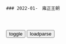```tip
### 2022-01-　雍正王朝
```

<table id="tbc" style="white-space:pre-wrap">
</table>
<button onclick="toggleb()">toggle</button>
<button onclick="loadparse()">loadparse</button>
<br>
<!-- 🌸<br>🍅-　-🍑<hr>🍀 -->
<pre>
<textarea rows="30" cols="100" style="display: none" id="tar">

年羹尧为什么要杀孙嘉诚？被八爷策反，对雍正亮剑
https://mbd.baidu.com/newspage/data/videolanding?nid=sv_13867495523774951850&sourceFrom=rec

<font size="1" style="color:#DCDCDC">2022-05-17</font>

雍正：老八还想私夺兵权？怎料将领只听命于雍正十三爷的，好看了
https://mbd.baidu.com/newspage/data/videolanding?nid=sv_10910108641876590565&sourceFrom=pc_feedlist

<font size="1" style="color:#DCDCDC">2022-05-16</font>

雍正王朝：十三爷收拾任伯安这段，堪称全剧亮点之一，太精彩了
https://mbd.baidu.com/newspage/data/videolanding?nid=sv_155823302632133861&sourceFrom=pc_feedlist

知府是个什么鸟g，永定河里的王八都比你这一色的人少的多了。

高楼广厦，锦衣玉食，养小妾，喝花酒，赏妓女，眼瞅着这么多小m百x饿死，你眉眼眨都不眨一下。

<font size="1" style="color:#DCDCDC">2022-05-16</font>

<font size="2"><b>
雍正王朝：四爷无意碰倒端来的奶茶，顿时突感不妙：要出事,影视,历史片,好看视频</b></font><br>
https://haokan.baidu.com/v?vid=16009191464945120535&sfrom=baidu-feed

不想砍头的就跟着我走，把那些闹事的生员给我抓起来。

揣着梦想奔生活
所以你可以去看小说。。最后李卫搬了一个孔子他爹的排位出来。。

<font size="1" style="color:#DCDCDC"><b>2022/1/24 上午10:29:52</b></font><br>

雍正王朝：康熙为什么要废太子而立雍正？明眼人看完就懂了！精辟
https://mbd.baidu.com/newspage/data/videolanding?nid=sv_6194344074517631148&sourceFrom=pc_feedlist

<font size="1" style="color:#DCDCDC">2022-05-13</font>

雍正王朝：年羹尧不能信，四爷听取邬思道建议，纳秋月为侧福晋！
https://mbd.baidu.com/newspage/data/videolanding?nid=sv_2723353246821637145&sourceFrom=pc_feedlist

北j这么乱，
惹出事来谁来保你？
就连我也是不敢多说一句，乱走一步路。

<font size="1" style="color:#DCDCDC">2022-05-13</font>

雍正王朝：忠臣怒骂年羹尧，句句在理，雍正的脸都要挂不住了
https://mbd.baidu.com/newspage/data/videolanding?nid=sv_4780902825053678098&sourceFrom=pc_feedlist

<font size="1" style="color:#DCDCDC">2022-05-10</font>

雍正：雍正和年羹尧孙嘉诚这段对话！能听懂的几乎都是人精！
https://mbd.baidu.com/newspage/data/videolanding?nid=sv_5659851857950622447&sourceFrom=pc_feedlist

军令孙某是不会犯的，脾气也是改不了了。只要按照朝廷的制度办事，年大将军又何必讲什么情面？

<font size="1" style="color:#DCDCDC">2022-05-10</font>

雍正赐死弘时，老三这才知道错了，大骂八叔阿其那
https://mbd.baidu.com/newspage/data/videolanding?nid=sv_16922114338037662087&sourceFrom=rec

<font size="1" style="color:#DCDCDC">2022-05-09</font>

雍正王朝：什么是中庸？雍正这段诠释太完美了，说的群臣无言以对
https://mbd.baidu.com/newspage/data/videolanding?nid=sv_11455045480106974043&sourceFrom=pc_feedlist

<font size="1" style="color:#DCDCDC">2022-05-07</font>

雍正王朝：康熙知道自己大限已到！两道密旨控制隆科多，老八必死
https://mbd.baidu.com/newspage/data/videolanding?nid=sv_17370319111987462936&sourceFrom=rec

戒严了，戒严了。都回家去，快点。戒严了，各家各户上门熄灯。戒严了，各家各户上门熄灯。

<font size="1" style="color:#DCDCDC">2022-05-06</font>

王朝：雍正对十三爷真好，自己各种省，却给十三爷盖了个院子
https://mbd.baidu.com/newspage/data/videolanding?nid=sv_7177689838604408969&sourceFrom=pc_feedlist

该死，各旗都瞒着朕，直隶总督衙门也不奏报。
　其实这事，他们从心眼里不同意这样做，就睁一只眼闭一只眼，这样正好也随了他们的心愿。

<font size="1" style="color:#DCDCDC">2022-05-06</font>

雍正王朝：老八给康熙下套，却被康熙识破：跟老子玩你还嫩了点
https://mbd.baidu.com/newspage/data/videolanding?nid=sv_4074855014800393200&sourceFrom=pc_feedlist

鬼话说多了，信的人也就多了。信的人一多，这鬼话也就变成神话了。

<font size="1" style="color:#DCDCDC">2022-05-06</font>

雍正：全剧最为神秘的人，比邬思道更厉害，算的卦从未出错
https://mbd.baidu.com/newspage/data/videolanding?nid=sv_12576497300639714089&sourceFrom=pc_feedlist

事前没有一个人出来说话，案子发了都一窝蜂地上折子，事后诸葛亮。表面上都是冲诺敏的，暗地里都是冲着朕来的。a龖龖囗

<font size="1" style="color:#DCDCDC">2022-05-05</font>

雍正：贪g一个比一个横，竟当众怒斥雍正，十三爷当场发飙教做人
https://mbd.baidu.com/newspage/data/videolanding?nid=sv_8862366683720523384&sourceFrom=rec

四贝勒训诲乃至公至正之理，谁敢说不对？
　敢不敢说是一回事，愿不愿做又是另一回事。

<font size="1" style="color:#DCDCDC">2022-04-29</font>

王朝：难怪八爷d会输给雍正，来瞧瞧两边的军师！差距实在大
https://mbd.baidu.com/newspage/data/videolanding?nid=sv_5445734199238841424&sourceFrom=pc_feedlist

看来一场大的风波是免不了了，你们听我一句话，最近哪也不要去，什么也别说。

这一次竟出现了大清g建g七十年以来，最骇人听闻的y案。

<font size="1" style="color:#DCDCDC">2022-04-29</font>

雍正王朝：十三爷操刀夺兵q，这段实在经典，我看了不下60遍！
https://mbd.baidu.com/newspage/data/videolanding?nid=sv_18083837653773493528&sourceFrom=pc_feedlist

小王上次同大将军说的，军马火炮望大将军惠赐。
　以后再说吧。
这几个姑娘还瞧得上吗？如果大将军喜欢，就把她们都带回去如何？
　一千匹骏马，二十门火炮，明天我就派人给你送来。

<font size="1" style="color:#DCDCDC">2022-04-29</font>

雍正：十四刚到门口，就接到了圣旨，十四耍脾气不接旨
https://mbd.baidu.com/newspage/data/videolanding?nid=sv_5294410099656555585&sourceFrom=rec

<font size="1" style="color:#DCDCDC">2022-04-11</font>

雍正：不愧是冷面王！雍正刚继位就抄了十九名京官的家，就地革职
https://mbd.baidu.com/newspage/data/videolanding?nid=sv_13409632261207889520&sourceFrom=pc_feedlist

上一次皇上交办追查亏空，查抄十九名jg财产的事情，臣易经知会顺天府和步军统领衙门，防着他们转移财产。

只放着他们自s，不怕他倾家荡产。

<font size="1" style="color:#DCDCDC">2022-04-11</font>

雍正：老十四以为皇位稳了，竟敢给图里琛脸色，怎料皇位是雍正的,影视,历史片,好看视频
https://haokan.baidu.com/v?vid=16267890146503737356&sfrom=baidu-feed

我不是鬼，不过任人和鬼比起来，还是人可怕些。

去年山西遭了灾，可康熙皇上已经下了明诏，免去山西全年的钱粮，怎么还会有g府加收赋税的事？

山西的藩库亏空了很多库银，当g的急了，就不顾老百姓的死活。

这世上，恐怕已经没有多少好人了。

<font size="1" style="color:#DCDCDC">2022-03-28</font>

雍正唯一一次批斗李卫，打心底却是高兴的，李卫这套路厉害,影视,历史片,好看视频
https://haokan.baidu.com/v?vid=18195258660587225064&sfrom=baidu-feed

m间已经流传很久了，只不过没人敢奏给主子而已。

<font size="1" style="color:#DCDCDC">2022-03-22</font>

雍正：太子造反是有人陷害，康熙这才领悟，立马配合衡臣飙戏,影视,历史片,好看视频
https://haokan.baidu.com/v?vid=3727198046110379231&sfrom=baidu-feed

像你这般无情无义，飞扬浮躁，q利薰心的蠢猪居然也想当太子。

此时欲说，恐有拨弄是非之嫌。倘若不说，又有期满君父之罪。

<font size="1" style="color:#DCDCDC">2022-03-18</font>

<font size="2"><b>
雍正被称为“抄家皇帝”，老十三怎么会成“常务副皇帝”</b></font><br>
https://baijiahao.baidu.com/s?id=1722314626889332794&wfr=spider&for=pc

<font size="1" style="color:#DCDCDC"><b>2022/2/3 下午11:56:18</b></font><br>

<font size="2"><b>
雍正：四爷此去凶多吉少，不料康熙早有后手，派张五哥保驾护航,影视,历史片,好看视频</b></font><br>
https://haokan.baidu.com/v?vid=2962521020049733101&sfrom=baidu-feed

八阿哥胤祀处处学朕，可他处处学得不像。
即便他的宽仁是真的，也只会把我大清江山，彻底毁坏。

十四阿哥嘛，这些年整兵经武很见成效，可是他胆子过大而胸襟狭小，用于治兵尚需谨慎得当，用于治锅则必然坏事。

阿其那塞斯黑

<font size="1" style="color:#DCDCDC"><b>2022/2/3 下午11:49:02</b></font><br>

雍正：康熙和张廷玉之间的神仙级对话，你听懂了吗,影视,历史片,好看视频
https://haokan.baidu.com/v?vid=16231845595131998648&sfrom=baidu-feed

就是让你认真领会朕得心思，然后用你的嘴将朕所不能言，朕所不能说得事说出来，做出来。

和贤明得胤禩相比，行事坦荡得胤祥明显不是对手。

在康熙皇帝和张廷玉之间的整个谈话过程中，也就是这10个字是真正的表面意思。

乃是一人之下万人之上的gj二把手。

康熙皇帝肯定不愿意揣着明白装糊涂，更不愿意被人当成可以随意愚弄，操k的对象。

对于l导真实玉兔的领会和揣度，是考验职场人职场智慧的重要组成部分。

彼此之间如此信任，如此心意相通的俊臣之间为何不能坦诚相见，直接了当地将疑问提出来？这正是雍正王朝的魅力所在，也正是自古以来g场的日常形态，更是考验和彰显z治智慧的基本组成。

这就像传统的送礼文化，明明送和收的两方都清楚对方的目的，可偏偏就不把那层窗户纸捅破一样。不言而喻，暗自领会才是职场的魅力所在，才是区分职场人智慧高低的所在。

l导之所以成为l导。就是因为七分于腹中，三分才表明的职场智慧完美表现。这几乎成为了l导的基本素质。而且，一个不容易被猜透，不容易被一眼看穿的l导才是神秘，内敛，深谋远虑的，才是更容易被人信服乃至臣服的l导。

反以为荣。

<font size="1" style="color:#DCDCDC">2022-03-13</font>

雍正：邬思道太精明了，巧用计谋拿钱逃生，脱离雍正控制隐居,影视,历史片,好看视频
https://haokan.baidu.com/v?vid=3483092195981668614&sfrom=baidu-feed

可疑之利不可收，得之易时失之易。

什么八品四品，g是人做的，不是人就不能做g。

<font size="1" style="color:#DCDCDC">2022-03-12</font>

雍正：隆科多摊牌雍正：弘时幕后主使，雍正感觉不对立马安排
https://mbd.baidu.com/newspage/data/videolanding?nid=sv_13377859294584771257&sourceFrom=pc_feedlist

<font size="1" style="color:#DCDCDC">2022-05-06</font>

雍正王朝：奴才给图里琛请安，怎料后面还有个雍正，这下有得看了,影视,历史片,好看视频
https://haokan.baidu.com/v?vid=8147946881069358776&sfrom=baidu-feed

抄家和就是通s，这是在嘲笑朝廷抄家，抄得干干净净的。

皇上光风霁月之心，哪知道这般鬼蜮伎俩。

除死无大祸。奴才都是要死的人了，还有什么不敢说的。

<font size="1" style="color:#DCDCDC">2022-03-09</font>

rm的名义：先批李达康，再批高育良，沙书记的政治水平真高,影视,犯罪片,好看视频
https://haokan.baidu.com/v?vid=15675941221754707378&sfrom=baidu-feed

看什么，他能有什么病，装疯卖傻呗。

局限性加上只唯上不唯实，就让我犯了一个历史性的错误。

<font size="1" style="color:#DCDCDC">2022-03-07</font>

雍正：当面笑面虎，背后捅刀子，小棉袄图里琛才是个危险分子,影视,历史片,好看视频
https://haokan.baidu.com/v?vid=2427605533242830300&sfrom=baidu-feed

这是一个老g僚的狡猾之处，事情未明了之前绝不出头，免得出现反转引火烧身。

奴才失职，奴才有罪。御林军，都让隆中堂调来的步兵统领衙门的人，换防了。

御林军是保障皇上安全的最后一道防线，而步军统领衙门负责外围安全。现在出现了步军统领衙门，替换御林军的重大事件，雍正竟然毫不知情。

隆科多
不但是越q，更有谋反的嫌疑。图里琛一定知道事态的严重性，但是他却选择了隐瞒。
御前侍卫被替换了，图里琛却安然无恙，行动自由。

<font size="1" style="color:#DCDCDC">2022-03-07</font>

rm的名义：听完自己被查出只有12万存款，注意赵德h表情变化,影视,犯罪片,好看视频
https://haokan.baidu.com/v?vid=10179528360025166475&sfrom=baidu-feed

打铁还得自身硬。d和rm能把这样的重任交给我，你说我能辜负d和rm吗？不能！正因为我这个人原则性很强，所以才会经常遭到这样的中伤，习惯了。

不会是我们真搞错了吧，这查到廉z劳模家了。

<font size="1" style="color:#DCDCDC">2022-03-07</font>

雍正：张廷玉全盘托出，没想到雍正大喜给李卫升官，任两江总督！,影视,历史片,好看视频
https://haokan.baidu.com/v?vid=2314821014389788333&sfrom=baidu-feed

g库盈m仓减，赋税增而人心失。

<font size="1" style="color:#DCDCDC">2022-02-28</font>

雍正王朝：“大清要亡了”！十四爷当众叫板康熙，康熙气得发抖,影视,历史片,好看视频
https://haokan.baidu.com/v?vid=9635014819887868184

<font size="1" style="color:#DCDCDC">2022-02-28</font>

雍正：难怪弘时必死无疑，听了李卫一席话，雍正顿时杀心四起
https://mbd.baidu.com/newspage/data/videolanding?nid=sv_12311504977597752393&sourceFrom=pc_feedlist

朕真是大不如前了，可是还有这么多的事情没有做完，朕这心里急呀。

那些被朕的新z断了财路，剥了特q的人，又有几个不恨朕，有几个不说朕的坏话？

为了祖宗的江山社稷，朕不能再把难题留给后人。

<font size="1" style="color:#DCDCDC">2022-05-10</font>

雍正：李卫太精了，几句话让雍正下定决心，杀掉亲儿子弘时,影视,历史片,好看视频
https://haokan.baidu.com/v?vid=18282885094010139846&sfrom=baidu-feed

这只是个缺心眼被逮住的，那些被新z断了财路，剥了特q的人，又有几个不心怀怨恨，又有几个不说点坏话？

还说朕每天都喝得酒醉醺醺，每天晚上要翻几次牌子。

<font size="1" style="color:#DCDCDC">2022-02-24</font>

雍正王朝：高福背叛四爷，邬思道一直知道，却不告诉四爷！,影视,宫廷片,好看视频
https://haokan.baidu.com/v?vid=6057793265011917997&sfrom=baidu-feed

你毕竟年幼，许多事情还看不透防不严，这就难免有时糊里糊涂地着了人家的道儿。

我何尝想留着这封信呢，可人无害虎意，虎有伤人心。万一这事掀出来了，难保太子会全推到你身上去。留着这封信，到时候他也有所顾忌。

做了错事不要紧，要紧的事赶快想法子补救，不能一错再错。

<font size="1" style="color:#DCDCDC">2022-02-24</font>

王朝：这段朝会太精彩了！佟g维回家养老，八爷d正式倒台！,影视,历史片,好看视频
https://haokan.baidu.com/v?vid=7926126140495675734&sfrom=baidu-feed

张廷玉为佟g为说好话，佟g为反骂张廷玉是奸，还要朕治张廷玉的罪。你们知不知道什么是以怨报德，什么是无耻小人？

九州万方，亿兆百x，靠一人治理。

<font size="1" style="color:#DCDCDC">2022-02-24</font>

雍正：年羹尧斩杀孙嘉诚，雍正闻之大惊，李卫城府深不可测,影视,历史片,好看视频
https://haokan.baidu.com/v?vid=8581038345198808078&sfrom=baidu-feed

读书人心机太深，机深祸也深。其实我也读的，样子上不能带了爱读书的模样。在人前装傻充愣，其实都循着理来。一转出文来，叫花子就不值钱了。

<font size="1" style="color:#DCDCDC">2022-02-23</font>

雍正王朝：李卫带兵抄家，弄来一大笔银子，这下军饷有了！,影视,历史片,好看视频
https://haokan.baidu.com/v?vid=16179002932657446465&sfrom=baidu-feed

好啊，强盗打劫啊。
强盗遇到贼打劫了，好手段，好手段。

曹府一笔，李府一笔，罗府一笔，这样算下来，这西北军饷也就有了着落了。a龖龖龖

<font size="1" style="color:#DCDCDC">2022-02-23</font>

雍正王朝：任季安真狂，竟公然挑衅大清法律，随意找人顶罪,影视,历史片,好看视频
https://haokan.baidu.com/v?vid=7393024538881871167&sfrom=baidu-feed

<font size="1" style="color:#DCDCDC">2022-02-23</font>

大将军王年羹尧去趟蒙古回来，中军行辕已易主，被贬杭州将军 - 搜狐视频
https://tv.sohu.com/v/dXMvMzM4NDQ5MDgwLzEzMTM5MTc4OS5zaHRtbA==.html

你青海之功劳，朕也在许与不许之间。

<font size="1" style="color:#DCDCDC">2022-02-23</font>

雍正：为供应前线，雍正带头缩减开支，年羹尧却如此靡费！,影视,历史片,好看视频
https://haokan.baidu.com/v?vid=4790024901879823620&sfrom=baidu-feed

老八就盼着年羹尧出事，不管是钱花光了，或者仗打输了了，老八的机会就来了。

时光影剧院
一般我们假话的时候，通常比较概括。因为心虚加上不了解细节，描述的大多是空泛之词，缺乏细节和逻辑链条。a龖龖龖

<font size="1" style="color:#DCDCDC">2022-02-23</font>

雍正王朝：其实年羹尧心里明白，邬思道就相当于雍正亲临，害怕,影视,历史片,好看视频
https://haokan.baidu.com/v?vid=6274986286056943898&sfrom=baidu-feed

皇上已经把g库都掏空了，
现在所有的人眼睛都盯着你，只要等你一失败，外患内忧，就将一齐爆发。

你已经把青海全省，围了个水泄不通。而罗布藏丹增的十几万兵马，仍然能够支撑到今天。就是因为还有源源不断的粮草，在供给他们。

我要立刻截断内地运往青海的粮道，就是饿s青海的全省人，也在所不惜。

<font size="1" style="color:#DCDCDC">2022-02-23</font>

雍正：雍正杀一儆百，张廷玉对老四更死心塌地了，铁腕治吏太硬核,影视,历史片,好看视频
https://haokan.baidu.com/v?vid=16601352343027148957&sfrom=baidu-feed

去问问那些正经考生，他们同意不同意赦免张廷璐？

再加上现在这些混账规矩。

好啊，好得很。

<font size="1" style="color:#DCDCDC">2022-02-22</font>

雍正：十三爷同雍正说真话，把张廷玉吓坏了，差点没命！,影视,历史片,好看视频
https://haokan.baidu.com/v?vid=4994860006662071068&sfrom=baidu-feed

如果我现在不说出来，恐怕就再没有人敢说了。

就是因为现在四哥你是皇上了，所以有很多的话，想说也不敢说了。

<font size="1" style="color:#DCDCDC">2022-02-22</font>

雍正王朝：众臣以为雍正好欺负，没想雍正也不是个善茬，精彩了！,影视,历史片,好看视频
https://haokan.baidu.com/v?vid=12975918431419037549&sfrom=baidu-feed

g库空虚，百x独担赋税，朝廷连赈灾的钱都拿不出来。可士绅们，田是他们的多，差役一点也不当，赋税一文也不交，任凭g弱m穷。

<font size="1" style="color:#DCDCDC">2022-02-22</font>

雍正王朝：康熙突然加封年羹尧，怎料邬思道一席话，雍正脸色大变
https://mbd.baidu.com/newspage/data/videolanding?nid=sv_11738892920746451565&sourceFrom=rec

<font size="1" style="color:#DCDCDC">2022-05-17</font>

雍正：李卫翠儿被抓，年羹尧求情，雍正立马放人,影视,历史片,好看视频
https://haokan.baidu.com/v?vid=9636114780051430058&sfrom=baidu-feed

记住，这不是欺瞒，这是顾大体。

谁叫你干坏事千，准少不了这句。

<font size="1" style="color:#DCDCDC">2022-02-21</font>

雍正王朝：雍正驭人权术登峰造极！看完这段你就懂了，当真是经典
https://mbd.baidu.com/newspage/data/videolanding?nid=sv_5093518140625586374&sourceFrom=pc_feedlist

<font size="1" style="color:#DCDCDC">2022-05-17</font>

雍正：张廷玉向雍正献策，一招击中对方的要害，把雍正高兴坏,影视,历史片,好看视频
https://haokan.baidu.com/v?vid=16040354858939038735&sfrom=baidu-feed

治大g如烹小鲜，朕何尝不知道这个道理。gj目前已经到了这个地步，朕如果处处墨守成规息事宁人，又怎么能够完成先帝的托付之重。

钱多的人反对摊丁入亩，g绅们反对一体当差一体纳粮，现在旗人又反对自食其力。

<font size="1" style="color:#DCDCDC">2022-02-21</font>
雍正王朝：雍正这段论佛真是精彩，禅意十足，何期自性本自具足,影视,历史片,好看视频
https://haokan.baidu.com/v?vid=13030135595525323561&sfrom=baidu-feed

<font size="1" style="color:#DCDCDC">2022-02-18</font>

“一切众生，皆具如来智慧德相，只因妄想执着，而不征得”
https://baijiahao.baidu.com/s?id=1699524442449104452&wfr=spider&for=pc

<font size="1" style="color:#DCDCDC">2022-02-18</font>

雍正王朝：一个小小的徇私枉法案，竟牵出太子丑闻，康熙不敢再查,影视,历史片,好看视频
https://haokan.baidu.com/v?vid=2633314552743903683&sfrom=baidu-feed

鉴于此案牵涉到太子，部分皇子刑部相关大臣等错综复杂的关系网，作为最高统治者的康熙，也只能把刑部尚书司马尚，刑部侍郎黄体仁革职拿问，草草收场。

<font size="1" style="color:#DCDCDC">2022-02-18</font>
雍正王朝：有g便不能有家！老和尚一句话，让雍正决定拖累老十三,影视,历史片,好看视频
https://haokan.baidu.com/v?vid=14469371392911448189&sfrom=baidu-feed

<font size="1" style="color:#DCDCDC">2022-02-17</font>
雍正王朝：魏东亭葬礼，四爷怒骂百g，在场g吏都慌的要死,影视,历史片,好看视频
https://haokan.baidu.com/v?vid=16341344758618458196&sfrom=baidu-feed

要不是你们这些不孝之子，肆意挥霍花天酒地，你老爷子会欠这么多债吗？

<font size="1" style="color:#DCDCDC">2022-02-17</font>
雍正：常人靠勤奋靠努力，王公大臣却摒弃这，他们靠的是帝王思维,影视,历史片,好看视频
https://haokan.baidu.com/v?vid=11393964453792207334&sfrom=baidu-feed

不要忘了，咱们这位皇上，可是极要面子的人啊。

表面上看着都是冲诺敏的，暗地里都是冲着朕来的。

我们大清g有人啊。

<font size="1" style="color:#DCDCDC">2022-02-17</font>
雍正：这蠢货说话实在是可笑，四爷都忍不住了，有好戏了,影视,历史片,好看视频
https://haokan.baidu.com/v?vid=9273018089113016553&sfrom=baidu-feed

自古奸雄功臣，哪个不曾有过功劳。

现在g库里，是前所未有的空虚啊。

<font size="1" style="color:#DCDCDC">2022-02-17</font>

雍正王朝：十三爷当雍正面发令，张廷玉都要俯首称臣，权势真大！,影视,历史片,好看视频
https://haokan.baidu.com/v?vid=4082791477702801179&sfrom=baidu-feed

朕现在是在火炉上烤。

如今天下积弊如山。

<font size="1" style="color:#DCDCDC">2022-03-01</font>

雍正王朝：四爷刚登基，立马封十三爷为亲王，时时带在身边,影视,历史片,好看视频
https://haokan.baidu.com/v?vid=4671973599571514598&sfrom=baidu-feed

什么叫历练，棱角磨平了，人也变老成了，就是历练？

<font size="1" style="color:#DCDCDC">2022-02-17</font>
<h4 style="color:#1E90FF">雍正王朝：还是李卫有手段！治这些官吏和乡绅，还得靠李卫啊,影视,历史片,好看视频</h4>
https://haokan.baidu.com/v?vid=15613636168387056680&sfrom=baidu-feed

你们有田，老子有q。你们有银，老子有兵。

今天不把别的表，唱一段摊丁入亩新z好。

<font size="1" style="color:#DCDCDC">2022/2/14 下午9:53:04</font>

<h4 style="color:#1E90FF">雍正：雍正微服私访，调查李卫是否贪污，听完老人一席话，欣慰,影视,历史片,好看视频</h4>
https://haokan.baidu.com/v?vid=10100745732637415056&sfrom=baidu-feed

那怎么能说，他是为皇上到这来搜刮钱财来的呢？
　他一来就抄了曹府，李府，还有好几个g宦的家。那银子一车一车的就往j里运啊。听说有上千万。

他又要我们江苏试行什么摊丁入亩，这每亩田要增加两钱银子的税。
江苏的士绅们哪一个是没有背景的，正商量着跟他顶着干呢。

<font size="1" style="color:#DCDCDC">2022/2/14 下午8:31:19</font>

雍正王朝：百官威逼雍正，谁知雍正憋了个狠招，大开杀戒毫不手软
https://mbd.baidu.com/newspage/data/videolanding?nid=sv_14242627988536800298&sourceFrom=pc_feedlist

<font size="1" style="color:#DCDCDC">2022-05-09</font>

雍正王朝：百官威逼雍正，谁知雍正憋了个狠招，大开杀戒毫不手软,影视,历史片,好看视频
https://haokan.baidu.com/v?vid=10188743749233485198

<font size="1" style="color:#DCDCDC">2022-05-09</font>

雍正：百官逼宫，要雍正处置田文镜，雍正说话霸气力压百官！
https://mbd.baidu.com/newspage/data/videolanding?nid=sv_9136852883938717945&sourceFrom=rec

我大清朝不能没有诤臣。龖囗囗

凭你们也配说天下太平，锅库空虚，百杏独担赋税。

<font size="1" style="color:#DCDCDC">2022-06-06</font>

<h4 style="color:#1E90FF">雍正王朝：百g威逼雍正，谁知雍正憋了个狠招，大开杀戒毫不手软,影视,历史片,好看视频</h4>
https://haokan.baidu.com/v?vid=5989529556543577552&sfrom=baidu-feed

是其d者，不管贤与不贤就百般庇护。不是一d，不管好与不好就百般攻击。视朋d荣枯为性命，置gj大局于不顾。a龖龖龖

<font size="1" style="color:#DCDCDC">2022/2/14 下午2:38:55</font>

<h4 style="color:#1E90FF">雍正：太子造反是有人陷害，康熙这才顿悟，立马配合衡臣飙戏,影视,历史片,好看视频</h4>
https://haokan.baidu.com/v?vid=8095450804667473270&sfrom=baidu-feed

放屁，像你这般无情无义，飞扬浮躁，q利薰心的蠢猪，居然也想当太子。

<font size="1" style="color:#DCDCDC">2022/2/12 下午8:44:55</font>

<h4 style="color:#1E90FF">乾隆：田文镜正发怒，不料雍正突然驾到，九品小官看愣神！,影视,历史片,好看视频</h4>
https://haokan.baidu.com/v?vid=540187974256242520&sfrom=baidu-feed

你得拿出点雷霆手段来，不要怕得罪人。天塌下来，有朕给你顶着。

张阁老名下居然挂了四千多顷佃户的田地，佃户白向他交租，他却不向gj交税。m贫g弱，发财的是他们。要动手就拿这种人开刀。

那些有田的大户，像挖了祖坟似的，他们顶着不交。衙门里的g也吃里爬外，和他们串通一气。对奴才当面呵呵笑，脚底下却使绊子。

<font size="1" style="color:#DCDCDC">2022/2/11 下午1:58:43</font>

王朝：图里琛一个小眼神：你爹把弘时赐死了，弘历秒懂！,影视,历史片,好看视频
https://haokan.baidu.com/v?vid=7800982251047681692&sfrom=baidu-feed

曾老头作为第一代键盘侠，骂雍正的时候骂得叫一个爽，挨打的时候那叫一个怂，乖乖地跪在李卫面前。

<font size="1" style="color:#DCDCDC">2022-02-23</font>

王朝：弘昼有多聪明？连雍正都自叹不如，最像雍正的儿子！,影视,历史片,好看视频
https://haokan.baidu.com/v?vid=10202766850505697770&sfrom=baidu-feed

最大的暴君，最大的昏君。

<font size="1" style="color:#DCDCDC">2022-03-11</font>

雍正王朝：李卫大牢里暴打曾静，四爷嘴上罚李卫，内心却高兴的！,影视,历史片,好看视频
https://haokan.baidu.com/v?vid=1137442876208586777&sfrom=baidu-feed

皇上都有旨，不许对我动刑，你是谁，竟敢打我？
　你个狗日的，现在想起搬出皇上来了。我打死你，我打死你，叫你胡言乱语。
当今的皇上，是古往今来道德第一，勤z第一，还是爱m第一的好皇上。

<font size="1" style="color:#DCDCDC">2022/2/11 下午1:45:07</font>

<h4 style="color:#1E90FF">乾隆：雍正试探弘昼，心知帝位无望，弘昼躲过一个个陷阱,影视,历史片,好看视频</h4>
https://haokan.baidu.com/v?vid=4768371631130714452&sfrom=baidu-feed

最大的暴君，最大的昏君。

心底龌龊的人，恨朕的新z，就到处造谣。

天下没有不散的筵席。不要说一个家，一朝一代一个gj，就是这个世界，也有灰飞烟灭的一天。

b境浪人day
曾静没死，被强z拉到各地现身说法，做报告。

<font size="1" style="color:#DCDCDC">2022/2/11 上午10:05:12</font>
<font size="2"><b>
雍正王朝：为报答十三爷，阿兰很主动，可十三爷却临阵逃脱,影视,历史片,好看视频</b></font><br>
https://haokan.baidu.com/v?vid=14787392332274901969&sfrom=baidu-feed

自然是按照我大清的刑律，秉公办理。
　秉公办理怕也不容易吧。
还请太子明示。
　该查的该办的，绝不手软。不改查的不该办的，也要留有余地。其实皇阿玛的意思，也不过是办几个g员，让大家有个警戒。凡事不为己甚，对大家都有好处。a龖龖龖

<font size="1" style="color:#DCDCDC"><b>2022/2/9 下午9:53:54</b></font><br>

<font size="2"><b>
雍正：焦晃演技最炸裂一段！直接把千古一帝演活了！精彩！,影视,历史片,好看视频</b></font><br>
https://haokan.baidu.com/v?vid=1047002478082026577&sfrom=baidu-feed

朕说过那么多，你就单记这一句。

家有诤子不败其家，g有诤臣不亡其g。

不听你的，大清就要亡g了。

<font size="1" style="color:#DCDCDC"><b>2022/2/9 下午2:27:23</b></font><br>

<font size="2"><b>
雍正王朝：邬思道道破天机，让雍正不要见胤礽，帮雍正捡回一条命,影视,历史片,好看视频</b></font><br>
https://haokan.baidu.com/v?vid=967060792017965938&sfrom=baidu-feed

皇上您已经连续六天了，今儿晚上您不能再翻牌子了。奴才知道您心里烦，可您的龙体。

他扔什么你接什么，
接了什么放什么，一句瓷实话也别说。

<font size="1" style="color:#DCDCDC"><b>2022/2/9 下午2:12:21</b></font><br>

雍正：十三爷在朝堂上怼八哥，张廷玉表情真搞笑，胆子太大了,影视,历史片,好看视频
https://haokan.baidu.com/v?vid=9086217909654714642&sfrom=baidu-feed

<font size="1" style="color:#DCDCDC">2022-03-10</font>

<font size="2"><b>
《雍正王朝》 第1集</b></font><br>
https://tv.cctv.com/2010/09/10/VIDE1355623966079580.shtml?spm=C55853485115.PN6hjciJxJ1y.0.0

<font size="1" style="color:#DCDCDC"><b>2022/2/9 上午11:21:33</b></font><br>

<font size="2"><b>
康熙帝：“灾患如此，皆因人事不修”，黄河水灾之后的g场现形记</b></font><br>
https://baijiahao.baidu.com/s?id=1657398273952682296&wfr=spider&for=pc

这类g员，同样只会拍马屁，而且会颠倒黑白，混淆视听，麻痹上级，危害更大：

“可自皇阿玛当g以来，殚精竭虑，倾力治河，百x不受黄患之苦达三十年之久。遍览古册，古来治理黄河者，不但未有如皇阿玛之功，亦未有皇阿玛之诚，此次黄患突发，不在人事，纯属天灾！”

灾难未经调查，他就先给定性了，目的是降低这些当q者的愧疚感，但结果只会让百x更加困苦。

大清g的这类g员，只会推卸责任，发生问题，先把能决定自己生死的上级哄好，随后把责任推到不可抗拒的力量上，以此逃避。

“灾患如此，皆因人事不修，人事不修，上天才降下灾祸。宗室与国同体，这水今天淹的是百姓，如果我们不能好好感知天意，这水明天淹的就会是这座紫禁城！”

康熙帝说出了问题的真谛，

<font size="1" style="color:#DCDCDC"><b>2022/2/9 上午11:18:35</b></font><br>

<font size="2"><b>
雍正王朝：为请邬先生给乾隆做老师，雍正竟亲自行礼，足以见诚意,影视,历史片,好看视频</b></font><br>
https://haokan.baidu.com/v?vid=140877906336099706&sfrom=baidu-feed

我知道你们h人规矩大。

<font size="1" style="color:#DCDCDC"><b>2022/2/9 上午10:42:32</b></font><br>

<font size="2"><b>
《雍正王朝》 第40集</b></font><br>
https://tv.cctv.com/2010/09/29/VIDE1355623949163378.shtml

你算什么东西，充其量不过是我们满人的一条狗。几篇臭文章，侥幸得了个状元，你tm就敢这副嘴脸。

<font size="1" style="color:#DCDCDC"><b>2022/2/9 上午10:59:38</b></font><br>

<font size="2"><b>
雍正王朝：三阿哥为何能安享晚年？和四爷这段对话，句句经典,影视,历史片,好看视频</b></font><br>
https://haokan.baidu.com/v?vid=5729843701791322518

你知道你要去当的那个g是干什么的吗？
　知道，是管盐和管茶的。
你知道盐和茶应该怎么管吗？
　知道，就是把盐从盐m手中买过来，然后卖出去。把茶从茶农手中买过来，然后也卖出去。

<font size="1" style="color:#DCDCDC"><b>2022/2/9 上午10:23:01</b></font><br>

<font size="2"><b>
雍正王朝：黄伦这下栽了，李卫帮刘王氏翻案，接下来精彩了,影视,历史片,好看视频</b></font><br>
https://haokan.baidu.com/v?vid=16876974791374737378&sfrom=baidu-feed

刘王氏，李大人问你的案子来了。
　没用的，我认了。我不翻案，我不翻案。
这是本省巡抚李大人，是我们江苏最大的g。
　gg相护，没用的，没用的。
我明着告诉你吧，老子跟黄伦有仇，就是想借你的冤案整倒他。你要是愿意的话，
我替你做主，你报了仇，我也出了口恶气。
　m妇有冤枉，求青天大老爷替m妇做主，求青天大老爷替m妇伸冤啊！

<font size="1" style="color:#DCDCDC"><b>2022/2/8 下午10:31:14</b></font><br>

<font size="2"><b>
雍正：隆科多私房钱突然少了，有个纨绔不孝子真是惨，迟早要玩完,影视,历史片,好看视频</b></font><br>
https://haokan.baidu.com/v?vid=1384561258762824063

阿玛不能再带着这个遗憾，把祖宗的江山社稷留给后人。要得罪人，要留下骂名，你阿玛一个人担下来。你记住，任何时候都不要得罪天下的读书人。

<font size="1" style="color:#DCDCDC"><b>2022/2/8 下午8:49:43</b></font><br>

<font size="2"><b>
雍正王朝：四爷赐死高福，邬思道彻底心寒，此时看透了四爷！,影视,历史片,好看视频</b></font><br>
https://haokan.baidu.com/v?vid=4848420007494817616&sfrom=baidu-feed

最后跟你说句掏心窝子的话，不要争这个太子。这个位子，能把好人给逼疯了。

<font size="1" style="color:#DCDCDC"><b>2022/2/8 下午2:41:59</b></font><br>

<font size="2"><b>
对帝王最阴险的宠溺叫做“逢君之恶”，拼命十三郎，冒死骂雍正</b></font><br>
https://view.inews.qq.com/a/20220202V05KGQ00

http://puui.qpic.cn/qqvideo_ori/0/o33219u6drg_1280_720/0.jpg

<font size="1" style="color:#DCDCDC"><b>2022/2/8 下午1:28:33</b></font><br>

<font size="2"><b>
雍正：皇上一宿没睡，对外称不见人，谁料却见了中堂,影视,历史片,好看视频</b></font><br>
https://haokan.baidu.com/v?vid=6366196942983495984&sfrom=baidu-feed

上有好者，下必甚焉。皇上不看实情，过于着急地把十几年乃至几十年的g库亏空追回来，所以才有了诺敏半年收回亏空的弥天这种大谎。

<font size="1" style="color:#DCDCDC"><b>2022/2/8 下午1:29:38</b></font><br>

<font size="2"><b>
雍正：李卫去抄家，闹来了大笔银子，解了西北军饷的燃眉之急,影视,历史片,好看视频</b></font><br>
https://haokan.baidu.com/v?vid=17078575370941241337&sfrom=baidu-feed

<font size="1" style="color:#DCDCDC"><b>2022/2/7 下午11:32:43</b></font><br>

雍正：邬先生第一次和四爷见面，就给他支招，真是个狠人
https://mbd.baidu.com/newspage/data/videolanding?nid=sv_6032908216475242113&sourceFrom=pc_feedlist

<font size="1" style="color:#DCDCDC">2022-05-06</font>

<font size="2"><b>
雍正王朝：邬先生第一次和四爷见面，就给他支招，真是个狠人,影视,历史片,好看视频</b></font><br>
https://haokan.baidu.com/v?vid=13199091258868621008&sfrom=baidu-feed

是真文章自能千古流传。

只要能捞到，就是拆了金銮殿也毫不心疼。

反正是越多越好，哪管你g弱m贫穷？

<font size="1" style="color:#DCDCDC"><b>2022/2/7 下午2:34:02</b></font><br>

<font size="2"><b>
雍正王朝：四爷动杀心，邬思道求情才得以活命，每句话都是经典,影视,历史片,好看视频</b></font><br>
https://haokan.baidu.com/v?vid=575741245768286566&sfrom=baidu-feed

第一，臣孑然一身，身无分文。倘若全隐，必然饿死。

<font size="1" style="color:#DCDCDC"><b>2022/2/7 下午2:15:18</b></font><br>

<font size="2"><b>
雍正王朝，童谣帝出三江口，嘉湖作战场是谁传出来的|康熙_网易订阅</b></font><br>
https://www.163.com/dy/article/GT4CCEL90543IPE2.html

年羹尧带来的将官，雍正让卸甲，都不敢卸，要等年羹尧同意后才敢卸甲，气得雍正回宫让年秋月“卸甲”。

“帝出三江口，嘉湖作战场”，这句童谣其实在康熙年间就开始流传了，因为在明末清初，由于南明政权在江南抵抗清军，发生了许多屠城事件，比如“扬州十日”，“嘉定三屠”等，特别是杭州一带，

<font size="1" style="color:#DCDCDC"><b>2022/2/7 上午10:29:06</b></font><br>

<font size="2"><b>
雍正：雍正手下三大干将，齐聚山西打麻将，这段属实太精彩了！,影视,历史片,好看视频</b></font><br>
https://haokan.baidu.com/v?vid=3186778630741119521&sfrom=baidu-feed

<font size="1" style="color:#DCDCDC"><b>2022/2/7 上午10:19:58</b></font><br>

<font size="2"><b>
雍正王朝：刘墨林科考落榜，雍正出面说情，完美诠释圣人礼法,影视,历史片,好看视频</b></font><br>
https://haokan.baidu.com/v?vid=12980148306171046319&sfrom=baidu-feed

为什么秦顺唱的情曲，你们一听就心生反感，认为是乡谣俚曲，不分好坏一概鄙薄。而对诗经中的那些情曲，你们一个个不但能够倒背如流，而且无不心向往之。

其实有些人是项庄舞剑，意在沛公。

<font size="1" style="color:#DCDCDC"><b>2022/2/6 下午3:34:24</b></font><br>

<font size="2"><b>
〖荐读〗清代名臣孙嘉淦《三习一弊疏》，千古名篇 为政当鉴</b></font><br>
https://www.sohu.com/a/214945157_100069069

“人君耳习于所闻，则喜谀而恶直”，“目习于所见，则喜柔而恶刚”，“心习于所是，则喜从而恶违”。
就是说，人的耳朵天生喜欢听好听话，厌恶刺耳直言；人的眼睛天生喜欢看柔顺的，厌恶刚强的；心天生喜欢被别人肯定，厌恶别人违背自己的意愿。这些天性如果任其发展，结果就会产生“一弊”，这一弊不得了，直接决定国势兴衰，就是“喜小人厌君子”。

“三习”怎么和这“一弊”产生了必然联系呢？
“耳朵听到赞美的话多了，就只能听赞美了，开始的时候会拒绝别人的建议，接着就会厌恶那些木讷不会奉迎的人，长此以往，赞美称颂水平不到位的人也会不受待见，这是“耳习”的结果；眼睛看到谄媚的多了，就习以为常了，不谄媚感觉障眼，开始的时候刚正不阿的人会被排斥，接着就会疏远那些廉寓自守的人，到了后来，谄媚功夫不到家的人也会感觉不顺眼，这是“目习”的结果；人君本来能力强，时间长了，就会看不到自己的短处，于是乎就会认为自己永远正确，想做的事都没有问题，发出的号令，必须不折不扣的执行，这是“心习”的结果。

“德是君子独有的，而才是君子和小人共有的，并且有过之而无不及。言谈奏对，君子木讷而小人善于阿谀，这便和“耳习”对应了起来；办起事来，君子拙直而小人乖巧伶俐，这便和“目习”对应了起来；绩效考核的时候，君子往往因为是“孤臣”，没有人愿意替他说好话，还耻于自我表功，而小人善于迎合上意还善于表现，这便于“心习”对应了起来。小人利用其长处专门投合上意，君王沉溺习以为常的感觉而不自觉，听到小人的话都是自己想听的，看到的小人的行为都是自己赏心悦目的，用起小人来感觉顺手并且能很好的贯彻自己的意志，于是乎小人没有叫自己就走到了身边，君子没有赶他们走就自然而然的疏远了。

我说这些话是因为“三习”还没有形成的时候才敢说的，如果“三习”已经形成，就会知道也不敢说，说了您也听不到或者听不进去啊。

尽管我们已经进入m主g和时代，各级l导干部都有任期换届的限制，形成“三习一弊”的土壤已经消失。但我们目前正在构建和谐s会，建设前所未有的极盛之世，认真读读这篇《三习一弊疏》，对于提高l导干部理论修养、z治素质也还是极有借鉴意义的。

孙嘉淦开出的解决这个问题的药方是：不自是，就是当q者不能太自以为是。
流贯於用人行政之间，夫而后知谏争切磋，爱我良深，而谀悦为容者，愚己而陷之阱也；夫而后知严惮匡拂，益我良多，而顺从不违者，推己而坠之渊也。耳目之习除，取舍之极定，夫而后众正盈朝，太平可睹矣。”

如果我们的各级干部都能做到不自是，从而“预除三习，永杜一弊”，就会自觉不自觉的欣赏君子，保护君子，就一定能形成一个风正气清、人人干事创业的良好风气，太平盛世将指日可待！

<font size="1" style="color:#DCDCDC"><b>2022/2/6 下午2:52:05</b></font><br>

<font size="2"><b>
雍正王朝：孙嘉诚顶撞圣上，怎料雍正很看好他，官升三品！,影视,历史片,好看视频</b></font><br>
https://haokan.baidu.com/v?vid=13702717745573704581&sfrom=baidu-feed

这十几年的亏空，怎么可能在一年之内便清还得了呢？
你们现在把话说得这么满，到日子口事情又办不成，岂不扫了皇上得脸面？

我笑您小敲了我，就我这么一个小小的jg，苦巴巴地熬资格，到老不济也能混个三品顶戴。
皇上恩准了我的条陈，得益的是亿兆生m，受损的是墨吏赃g。就为这一条，我孙某死都不惧，还怕这么一点小小的处分。

<font size="1" style="color:#DCDCDC"><b>2022/2/6 下午2:33:08</b></font><br>

<font size="2"><b>
雍正：雍正对老十三发脾气，十三爷却感动不已，不愧是铁哥们！,影视,历史片,好看视频</b></font><br>
https://haokan.baidu.com/v?vid=8916486513959107154&sfrom=baidu-feed

这确实是讳败为胜。

讳败冒功，这是边将多年的积习。
此事只能表面上装糊涂，承认阿尔泰小胜。

刑部的探子来向我禀报，现在外面已经有谣言了。他们说你。
　说什么？
他们说这里面有文章啊。
　谁说的，为什么不抓起来？
街头巷议，抓谁去？

人待人是无价之宝。

<font size="1" style="color:#DCDCDC"><b>2022/2/6 下午2:00:47</b></font><br>

王朝：孙嘉诚拍马屁有多香？雍正一脸严肃样，心里却笑开了花
https://mbd.baidu.com/newspage/data/videolanding?nid=sv_5127260691408061346&sourceFrom=pc_feedlist

<font size="1" style="color:#DCDCDC">2022-05-05</font>

<font size="2"><b>
雍正：雍正发飙怒斩诺敏，这一跪堪称巅峰，八爷始终斗不过雍正,影视,历史片,好看视频</b></font><br>
https://haokan.baidu.com/v?vid=10222534464529729368&sfrom=baidu-feed

今天并没有什么庆典，
朕要当着你们，向天下人认错。

诺敏虽然虚报z绩诓骗朝廷，但是他本人从未贪污过一文钱，收过一份礼，还算个清g。

第一，是为了保全朝廷的体面。
台下还有一层，保住了这两个人，也就卖了几位大臣的人情。欠了这个人情，你们不好还呐。
第二，各省的督抚力保，
保住了诺敏，山西的亏空就不了了之了。山西的亏空追不回来，他们那些省的亏空，自然就可以来这不还。

你们且慢拍朕的马屁，在这两件事情上，朕实在是不英明。岂止是不英明，
朕是在自欺欺人。

同列祖列宗的江山社稷相比，同九州万方的天下苍生相比，朕的脸面算得了什么，上书房几个重臣的脸面又算得了什么？

这个责任朕一个人担起来。

<font size="1" style="color:#DCDCDC"><b>2022/2/6 下午3:44:56</b></font><br>

<font size="2"><b>
雍正王朝：八爷吃热气腾腾的火锅，一口下去那叫个香，看馋了！,影视,历史片,好看视频</b></font><br>
https://haokan.baidu.com/v?vid=14773412976510995384&sfrom=baidu-feed

那地是我们爷们该种的吗？说我们不干活，打我老爷爷从龙进关，我爷爷，我阿玛哪一个不是为大清朝留过血打过仗的，我的活他们早就替我干完了。叫我去种地，没门。

前人种树后人乘凉。我们旗人每月领朝廷那么点粮米，那是天经地义的事。

他是我们旗人当中，不可多得的模范。

今天，朕把他请来，拜他为师，向他请教耕种之术。老人家，请受朕一拜。

摊上这么个主子，大伙认倒霉吧。

<font size="1" style="color:#DCDCDC"><b>2022/2/5 下午2:29:22</b></font><br>

<font size="2"><b>
雍正：康熙废黜太子这段！将帝王无情完美展现！亲儿子不放过,影视,历史片,好看视频</b></font><br>
https://haokan.baidu.com/v?vid=6510804216494544864&sfrom=baidu-feed

任伯安一个未入流的小吏，买关卖关，运营六部如布棋子，指挥关员似乎御牛马。

如果大家能以公心对朝廷，对天下。以忠心侍主，侍业，无隐瞒，五私弊，那姓任的有什么好记的？他又何能要挟于你？

<font size="1" style="color:#DCDCDC"><b>2022/2/4 下午6:17:04</b></font><br>

<font size="2"><b>
雍正王朝：图理琛聪明，不等康熙发话就把何柱杀了，怪不得被重用,影视,历史片,好看视频</b></font><br>
https://haokan.baidu.com/v?vid=9505162850216045781&sfrom=baidu-feed

齐柏林水母1
邬先生是编剧，图里琛是bug

<font size="1" style="color:#DCDCDC"><b>2022/2/4 下午5:36:33</b></font><br>

<font size="2"><b>
雍正王朝：十四爷是明白人，四爷哪是那么好摆布的，老八真是愚蠢,影视,历史片,好看视频</b></font><br>
https://haokan.baidu.com/v?vid=12378532806325795576&sfrom=baidu-feed

老四登基以后，干的两件大事全都砸了，朝野上下都在看着他，看他如何收场。

他封诺敏是天下第一巡抚，这是他的第一个大笑话。可我们要竭力保住诺敏，让他把这个笑话永远摆在那。

<font size="1" style="color:#DCDCDC"><b>2022/2/4 下午5:25:08</b></font><br>

<font size="2"><b>
雍正王朝：邬思道才是人精，在清算前离开，功成身退！,影视,历史片,好看视频</b></font><br>
https://haokan.baidu.com/v?vid=6378025654346756468

与平常人交往，共享乐易，共患难难。与天子交往，共患难易，共享乐难。
明日我的话就能验证了，府里专一替四爷办秘密差事的人，恐怕就要…

<font size="1" style="color:#DCDCDC"><b>2022/2/4 下午4:08:13</b></font><br>

<font size="2"><b>
雍正王朝胤禛继位次日，为何把给他办秘差的人全处置掉？_邬思道</b></font><br>
https://www.sohu.com/a/389789129_120408451

算无遗策邬思道就是最大的bug。什么事都被他算准，所有人都在他算计中，

你撒一个谎，就要用三个谎来圆它。

据说原著中是“庆功宴后一个不留”。

现实中争个科长，都各种阴谋、阳谋使上了，局长使用的阴招就更多了，再往上就更不用说了，到了皇帝那级别，不想当傀儡不想被杀，睡觉都得睁只眼。

没有东厂、锦衣卫之类的特务机构，皇帝会很快被大臣当傻子耍。

雍正为什么要杀高毋庸，杀办秘密差事的人，因为为了情节需要，所以雍正要暂时得下病——急性短暂性智力障碍。当然了，

<font size="1" style="color:#DCDCDC"><b>2022/2/4 下午4:19:02</b></font><br>

<font size="2"><b>
《雍正王朝》为何被称之为神剧，看看这些细节就知道了</b></font><br>
https://baijiahao.baidu.com/s?id=1653969583719083043&wfr=spider&for=pc

黄河发大水，泽g千里灾m百x，老四和老十三是急的焦头烂额。而老八、老九、老十却在背后搞小动作，在那个没有冰箱的年代，吃着冰镇西瓜，与当时的局势形成了强烈的对比，

在老四和老十三通过各种办法，不惜敲诈贪官污吏和富商的银子赈灾之时，朝野上下一片歌颂之意，康熙也是大为高兴，

老四在江夏镇经历了一系列g绅勾结的恶劣事件以后，这个康熙亲封的礼仪德化之地，没想到却是蛇鼠一窝的黑暗之地，堂堂皇子也是被迫在“礼仪德化”之地，任由刘八女站在城门上肆意大笑，下马弯腰屈辱的有些钻裤裆式的过去，还真是讽刺至极，更是刻画出所谓康熙盛世背后的虚晃。

古代的z治就是这般，大人物想如何做的时候，通常会通过一些小事来对下面表达自己的意思，为自己之后的行动做铺垫。

伤心的痛哭流涕，再对比高福被赐死，说明这个撵李卫走，很有可能是杀人灭口，

<font size="1" style="color:#DCDCDC"><b>2022/2/4 下午11:07:53</b></font><br>

雍正登基后为什么要杀邬思道而重用李卫？
https://mbd.baidu.com/newspage/data/videolanding?nid=sv_17879381847954252864&sourceFrom=rec

<font size="1" style="color:#DCDCDC">2022-04-30</font>

雍正王朝：秋月荣升贵妃，怎料赏银两只有八十两，太惨了
https://mbd.baidu.com/newspage/data/videolanding?nid=sv_18339398434158974656&sourceFrom=pc_feedlist

把孙嘉诚抓起来，严审他，是谁指使他参年羹尧的？
这个时候弹劾年羹尧，就是居心叵测。

<font size="1" style="color:#DCDCDC">2022-05-01</font>

</textarea>
</pre>
<!-- 🍀<br>🍑-　-🍅<hr>🌸 -->

```tip
```

<script src="https://cdn.jsdelivr.net/npm/jquery@3.5.1/dist/jquery.min.js"></script>

<link rel="stylesheet" href="https://cdn.jsdelivr.net/gh/fancyapps/fancybox@3.5.7/dist/jquery.fancybox.min.css" />
<script src="https://cdn.jsdelivr.net/gh/fancyapps/fancybox@3.5.7/dist/jquery.fancybox.min.js"></script>

<script type="text/javascript">

var __urlRegex = /(\b(https?|ftp|file):\/\/[-A-Z0-9+&@#\/%?=~_|!:,.;]*[-A-Z0-9+&@#\/%=~_|])/ig;
var __imgRegex = /\.(?:jpe?g|gif|png|webp)$/i;

loadparse();

function parseURL($string){

    var exp = __urlRegex;
    return $string.replace(exp,function(match){
            __imgRegex.lastIndex=0;
            if(__imgRegex.test(match)){
                return '<a data-fancybox="gallery" href="' + match.replace("/p=700", "")
                 + '"><img src="' + match.replace("/p=700", "/p=160x200")+'" width="64"></a>';
            }
            else{
                return '<a href="' + match + '" target="_blank">' + match + '</a>';
            }
        }
    );
}

function loadparse() {
  tbc.innerHTML = parseURL(tar.value);
}

function toggleb() {
  var x = document.getElementById("tar");
  if (x.style.display === "none") {
    x.style.display = "";
  } else {
    x.style.display = "none";
  }
}

</script>
